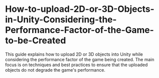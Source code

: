 # How-to-upload-2D-or-3D-Objects-in-Unity-Considering-the-Performance-Factor-of-the-Game-to-be-Created
This guide explains how to upload 2D or 3D objects into Unity while considering the performance factor of the game being created. The main focus is on techniques and best practices to ensure that the uploaded objects do not degrade the game's performance.
